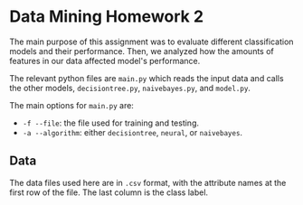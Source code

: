 # Data Mining Homework 2
The main purpose of this assignment was to evaluate different classification models and 
their performance.
Then, we analyzed how the amounts of features in our data affected model's performance.

The relevant python files are `main.py` which reads the input data and calls the other models,
`decisiontree.py`, `naivebayes.py`, and `model.py`.

The main options for `main.py` are:
- `-f --file`: the file used for training and testing.
- `-a --algorithm`: either `decisiontree`, `neural`, or `naivebayes`.

## Data
The data files used here are in `.csv` format, with the attribute 
names at the first row of the file.
The last column is the class label.

